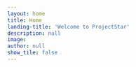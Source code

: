 ```yaml
---
layout: home
title: Home
landing-title: 'Welcome to ProjectStar'
description: null
image:
author: null
show_tile: false
---
```

